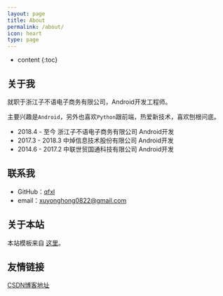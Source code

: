 ```yaml
---
layout: page
title: About
permalink: /about/
icon: heart
type: page
---
```


* content
{:toc}

## 关于我

就职于浙江子不语电子商务有限公司，Android开发工程师。

主要兴趣是`Android`，另外也喜欢`Python`跟前端，热爱新技术，喜欢刨根问底。

* 2018.4 - 至今   浙江子不语电子商务有限公司 Android开发
* 2017.3 - 2018.3 中焯信息技术股份有限公司 Android开发
* 2014.6 - 2017.2 中联世贸国通科技有限公司 Android开发


## 联系我

* GitHub：[qfxl](https://github.com/qfxl)
* email：xuyonghong0822@gmail.com

## 关于本站

本站模板来自 [这里](https://github.com/Gaohaoyang/gaohaoyang.github.io)。


## 友情链接

[CSDN博客地址](https://blog.csdn.net/xuyonghong1122) 

